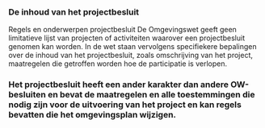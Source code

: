 ### De inhoud van het projectbesluit

Regels en onderwerpen projectbesluit De Omgevingswet geeft geen limitatieve
lijst van projecten of activiteiten waarover een projectbesluit genomen kan
worden. In de wet staan vervolgens specifiekere bepalingen over de inhoud van
het projectbesluit, zoals omschrijving van het project, maatregelen die
getroffen worden hoe de participatie is verlopen.

### Het projectbesluit heeft een ander karakter dan andere OW-besluiten en bevat de maatregelen en alle toestemmingen die nodig zijn voor de uitvoering van het project en kan regels bevatten die het omgevingsplan wijzigen.
